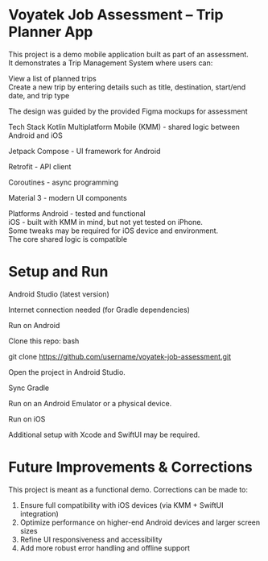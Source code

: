 # Voyatek Job Assessment – Trip Planner App #

This project is a demo mobile application built as part of an assessment.  
It demonstrates a Trip Management System where users can:

View a list of planned trips  
Create a new trip by entering details such as title, destination, start/end date, and trip type  

The design was guided by the provided Figma mockups for assessment


Tech Stack
Kotlin Multiplatform Mobile (KMM) - shared logic between Android and iOS

Jetpack Compose - UI framework for Android

Retrofit - API client

Coroutines - async programming

Material 3 - modern UI components

Platforms
Android - tested and functional  
iOS - built with KMM in mind, but not yet tested on iPhone.  
Some tweaks may be required for iOS device and environment.  
The core shared logic is compatible  

# Setup and Run

Android Studio (latest version)

Internet connection needed (for Gradle dependencies)

Run on Android

Clone this repo:
   bash
   
   git clone https://github.com/username/voyatek-job-assessment.git
  
   Open the project in Android Studio.
  
   Sync Gradle
   
   Run on an Android Emulator or a physical device.

Run on iOS

Additional setup with Xcode and SwiftUI may be required.

# Future Improvements & Corrections
This project is meant as a functional demo. Corrections can be made to:
1. Ensure full compatibility with iOS devices (via KMM + SwiftUI integration)
2. Optimize performance on higher-end Android devices and larger screen sizes
3. Refine UI responsiveness and accessibility
4. Add more robust error handling and offline support

